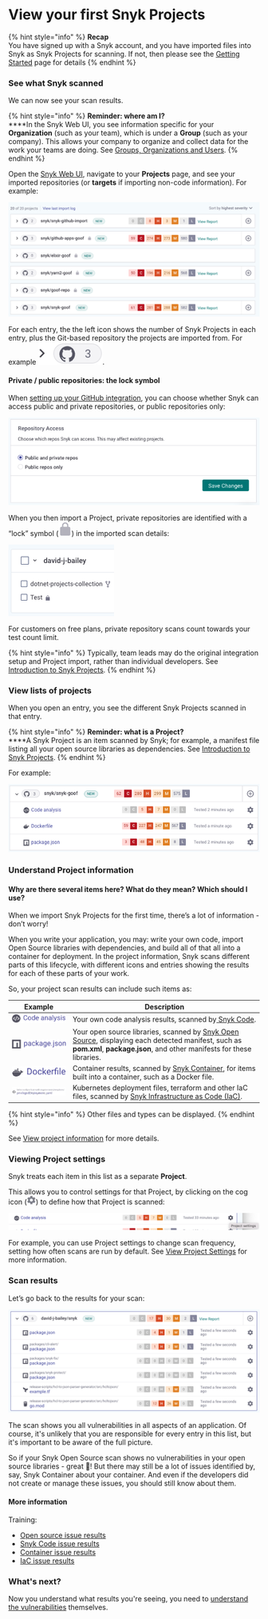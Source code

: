 # View your first Snyk Projects

{% hint style="info" %}
**Recap**\
You have signed up with a Snyk account, and you have imported files into Snyk as Snyk Projects for scanning. If not, then please see the [Getting Started](../) page for details
{% endhint %}

### See what Snyk scanned

We can now see your scan results.

{% hint style="info" %}
**Reminder: where am I?**\
****In the Snyk Web UI, you see information specific for your **Organization** (such as your team), which is under a **Group** (such as your company). This allows your company to organize and collect data for the work your teams are doing. See [Groups, Organizations and Users](https://docs.snyk.io/introducing-snyk/snyks-core-concepts/groups-organizations-and-users).
{% endhint %}

Open the [Snyk Web UI](../../snyk-web-ui/), navigate to your **Projects** page, and see your imported repositories (or **targets** if importing non-code information). For example:

![](<../../.gitbook/assets/image (271).png>)

For each entry, the the left icon shows the number of Snyk Projects in each entry, plus the Git-based repository the projects are imported from. For example <img src="../../.gitbook/assets/image (127).png" alt="" data-size="line">.

#### Private / public repositories: the lock symbol

When [setting up your GitHub integration](https://docs.snyk.io/integrations/git-repository-scm-integrations/github-integration), you can choose whether Snyk can access public and private repositories, or public repositories only:

![](<../../.gitbook/assets/image (123).png>)

When you then import a Project, private repositories are identified with a “lock” symbol (<img src="../../.gitbook/assets/image (101).png" alt="" data-size="line">) in the imported scan details:&#x20;

![](<../../.gitbook/assets/image (125).png>)

For customers on free plans, private repository scans count towards your test count limit.

{% hint style="info" %}
Typically, team leads may do the original integration setup and Project import, rather than individual developers. See [Introduction to Snyk Projects](https://docs.snyk.io/introducing-snyk/introduction-to-snyk-projects).
{% endhint %}

### View lists of projects

When you open an entry, you see the different Snyk Projects scanned in that entry.&#x20;

{% hint style="info" %}
**Reminder: what is a Project?**\
****A Snyk Project is an item scanned by Snyk; for example, a manifest file listing all your open source libraries as dependencies. See [Introduction to Snyk Projects](../../snyk-web-ui/introduction-to-snyk-projects/).
{% endhint %}

For example:

![](<../../.gitbook/assets/image (187).png>)

### Understand Project information

#### Why are there several items here? What do they mean? Which should I use?

When we import Snyk Projects for the first time, there’s a lot of information - don’t worry!

When you write your application, you may: write your own code, import Open Source libraries with dependencies, and build all of that all into a container for deployment. In the project information, Snyk scans different parts of this lifecycle, with different icons and entries showing the results for each of these parts of your work.

So, your project scan results can include such items as:

| Example                                                                                         | Description                                                                                                                                                                                                     |
| ----------------------------------------------------------------------------------------------- | --------------------------------------------------------------------------------------------------------------------------------------------------------------------------------------------------------------- |
| <img src="../../.gitbook/assets/image (200).png" alt="" data-size="line">                       | Your own code analysis results, scanned by[ Snyk Code](../../products/snyk-code/).                                                                                                                              |
| <img src="../../.gitbook/assets/Screenshot 2022-07-20 at 11.14.02.png" alt="" data-size="line"> | Your open source libraries, scanned by [Snyk Open Source](../../products/snyk-open-source/), displaying each detected manifest, such as **pom.xml**, **package.json**, and other manifests for these libraries. |
| <img src="../../.gitbook/assets/image (71).png" alt="" data-size="line">                        | Container results, scanned by [Snyk Container](../../products/snyk-container/), for items built into a container, such as a Docker file.                                                                        |
| <img src="../../.gitbook/assets/image (299).png" alt="" data-size="original">                   | Kubernetes deployment files, terraform and other IaC files, scanned by [Snyk Infrastructure as Code (IaC)](../../products/snyk-infrastructure-as-code/).                                                        |

{% hint style="info" %}
Other files and types can be displayed.
{% endhint %}

See [View project information](https://docs.snyk.io/introducing-snyk/introduction-to-snyk-projects/view-project-information) for more details.

### Viewing Project settings

Snyk treats each item in this list as a separate **Project**.

This allows you to control settings for that Project, by clicking on the cog icon (![](<../../.gitbook/assets/image (27).png>)) to define how that Project is scanned:

![](<../../.gitbook/assets/image (379).png>)

For example, you can use Project settings to change scan frequency, setting how often scans are run by default. See [View Project Settings](https://docs.snyk.io/introducing-snyk/introduction-to-snyk-projects/view-project-settings) for more information.

### Scan results

Let’s go back to the results for your scan:

![](<../../.gitbook/assets/image (167).png>)

The scan shows you all vulnerabilities in all aspects of an application. Of course, it's unlikely that you are responsible for every entry in this list, but it's important to be aware of the full picture.

So if your Snyk Open Source scan shows no vulnerabilities in your open source libraries - great :tada:! But there may still be a lot of issues identified by, say, Snyk Container about your container. And even if the developers did not create or manage these issues, you should still know about them.&#x20;

#### More information

Training:

* [Open source issue results](https://training.snyk.io/learn/course/introduction-to-the-snyk-ui/scan-results/open-source-issue-results?page=1)
* [Snyk Code issue results](https://training.snyk.io/learn/course/introduction-to-the-snyk-ui/scan-results/snyk-code-issue-results?page=1)
* [Container issue results](https://training.snyk.io/learn/course/introduction-to-the-snyk-ui/scan-results/container-file-issue-results?page=1)
* [IaC issue results](https://training.snyk.io/learn/course/introduction-to-the-snyk-ui/scan-results/infrastructure-as-code-file-issue-results?page=1)

### What's next?

Now you understand what results you're seeing, you need to [understand the vulnerabilities](understand-your-vulnerabilities.md) themselves.

